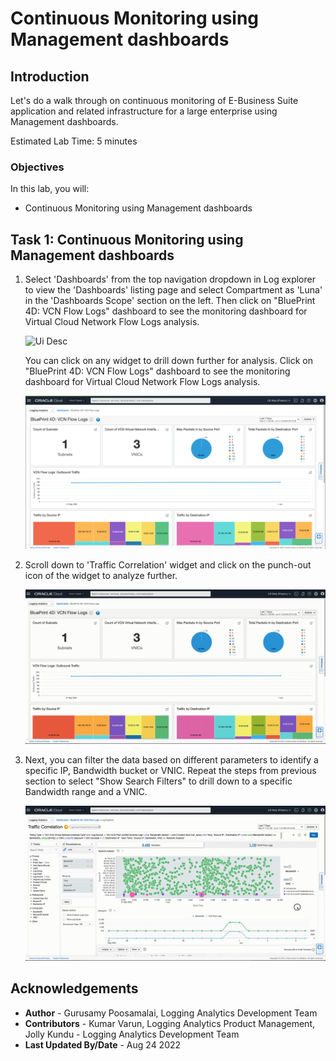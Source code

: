 # Continuous Monitoring using Management dashboards

## Introduction

Let's do a walk through on continuous monitoring of E-Business Suite application and related infrastructure for a large enterprise using Management dashboards.

Estimated Lab Time: 5 minutes


### Objectives

In this lab, you will:
* Continuous Monitoring using Management dashboards

## **Task 1:**  Continuous Monitoring using Management dashboards

1. Select 'Dashboards' from the top navigation dropdown in Log explorer to view the 'Dashboards' listing page and select Compartment as 'Luna' in the 'Dashboards Scope' section on the left. Then click on "BluePrint 4D: VCN Flow Logs" dashboard to see the monitoring dashboard for Virtual Cloud Network Flow Logs analysis.

   ![](images/nav-to-vcndb-2.gif "Ui Desc")

   You can click on any widget to drill down further for analysis. Click on "BluePrint 4D: VCN Flow Logs" dashboard to see the monitoring dashboard for Virtual Cloud Network Flow Logs analysis.

   ![](images/vcn-db-2.png "UIdescription")

2. Scroll down to 'Traffic Correlation' widget and click on the punch-out icon of the widget to analyze further.

    ![](images/drill-down-to-link-2.gif "UIdescription")


3. Next, you can filter the data based on different parameters to identify a specific IP, Bandwidth bucket or VNIC. Repeat the steps from previous section to select "Show Search Filters" to drill down to a specific Bandwidth range and a VNIC.

    ![](images/link-filter-again-2.gif "UIdescription")

## Acknowledgements
* **Author** - Gurusamy Poosamalai, Logging Analytics Development Team
* **Contributors** -  Kumar Varun, Logging Analytics Product Management, Jolly Kundu - Logging Analytics Development Team
* **Last Updated By/Date** - Aug 24 2022
